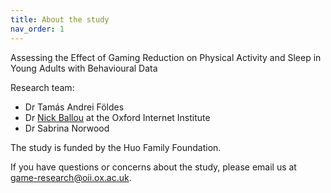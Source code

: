 ```yaml
---
title: About the study
nav_order: 1
---
```


Assessing the Effect of Gaming Reduction on Physical Activity and Sleep in Young Adults with Behavioural Data

Research team:
- Dr Tamás Andrei Földes
- Dr [Nick Ballou](https://nickballou.com) at the Oxford Internet Institute
- Dr Sabrina Norwood

The study is funded by the Huo Family Foundation. 

If you have questions or concerns about the study, please email us at game-research@oii.ox.ac.uk.